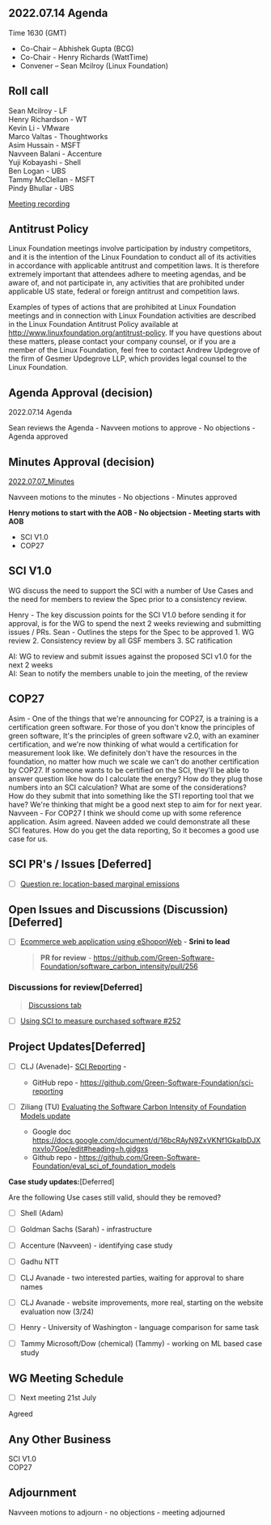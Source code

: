 ## 2022.07.14 Agenda

Time 1630 (GMT)

- Co-Chair – Abhishek Gupta (BCG)
- Co-Chair - Henry Richards (WattTime)
- Convener – Sean Mcilroy (Linux Foundation)

## Roll call

Sean Mcilroy - LF <br>
Henry Richardson - WT<br>
Kevin Li - VMware<br>
Marco Valtas - Thoughtworks<br>
Asim Hussain - MSFT<br>
Navveen Balani - Accenture<br>
Yuji Kobayashi - Shell<br>
Ben Logan - UBS<br>
Tammy McClellan - MSFT<br>
Pindy Bhullar - UBS<br>

[Meeting recording](https://docs.google.com/document/d/1WeRybJv8a8vunyRe9AawSqP0feVfe2PJ0KKiAGkI7kQ/edit)


## Antitrust Policy
Linux Foundation meetings involve participation by industry competitors, and it is the intention of the Linux Foundation to conduct 
all of its activities in accordance with applicable antitrust and competition laws. 
It is therefore extremely important that attendees adhere to meeting agendas, and be aware of, and not participate in, any activities 
that are prohibited under applicable US state, federal or foreign antitrust and competition laws.

Examples of types of actions that are prohibited at Linux Foundation meetings and in connection with Linux Foundation activities are 
described in the Linux Foundation Antitrust Policy available at http://www.linuxfoundation.org/antitrust-policy. 
If you have questions about these matters, please contact your company counsel, or if you are a member of the Linux Foundation, 
feel free to contact Andrew Updegrove of the firm of Gesmer Updegrove LLP, which provides legal counsel to the Linux Foundation.
  
## Agenda Approval (decision) 

2022.07.14 Agenda

Sean reviews the Agenda - Navveen motions to approve - No objections - Agenda approved

## Minutes Approval (decision) 

[2022.07.07_Minutes](https://github.com/Green-Software-Foundation/standards_wg/blob/main/Agenda_Minutes/2022.07.07.Minutes.md)

Navveen motions to the minutes - No objections - Minutes approved


**Henry motions to start with the AOB - No objectsion - Meeting starts with AOB**

 - SCI V1.0<br>
 - COP27

## SCI V1.0 

WG discuss the need to support the SCI with a number of Use Cases and the need for members to review the Spec prior to a consistency review.

Henry - The key discussion points for the SCI V1.0 before sending it for approval, is for the WG to spend the next 2 weeks reviewing and submitting issues / PRs.
Sean - Outlines the steps for the Spec to be approved 1. WG review 2. Consistency review by all GSF members 3. SC ratification


AI: WG to review and submit issues against the proposed SCI v1.0 for the next 2 weeks <br>
AI: Sean to notify the members unable to join the meeting, of the review

## COP27

Asim - One of the things that we're announcing for COP27, is a training is a certification green software. For those of you don't know the principles of green software, It's the principles of green software v2.0, with an examiner certification, and we're now thinking of what would a certification for measurement look like. We definitely don't have the resources in the foundation, no matter how much we scale we can't do another certification by COP27. If someone wants to be certified on the SCI, they'll be able to answer question like how do I calculate the energy?  How do they plug those numbers into an SCI calculation? What are some of the considerations? How do they submit that into something like the STI reporting tool that we have? We're thinking that might be a good next step to aim for for next year.
Navveen - For COP27 I think we should come up with some reference application. Asim agreed. Naveen added we could demonstrate all these SCI features. How do you get the data reporting, So it becomes a good use case for us.

## SCI PR's / Issues [Deferred]

- [ ] [Question re: location-based marginal emissions](https://github.com/Green-Software-Foundation/software_carbon_intensity/discussions/259)

## Open Issues and Discussions (Discussion)[Deferred]

- [ ]  [Ecommerce web application using eShoponWeb](https://github.com/Green-Software-Foundation/software_carbon_intensity/issues/227) - **Srini to lead**
    > **PR for review** - https://github.com/Green-Software-Foundation/software_carbon_intensity/pull/256

### Discussions for review[Deferred]

> [Discussions tab](https://github.com/Green-Software-Foundation/software_carbon_intensity/discussions)

- [ ]  [Using SCI to measure purchased software #252](https://github.com/Green-Software-Foundation/software_carbon_intensity/discussions/253?converting=1)
 
## Project Updates[Deferred]

- [ ]  CLJ (Avenade)- [SCI Reporting](https://github.com/Green-Software-Foundation/sci-reporting) - 
    - GitHub repo - https://github.com/Green-Software-Foundation/sci-reporting
    
- [ ] Ziliang (TU) [Evaluating the Software Carbon Intensity of Foundation Models update](https://github.com/Green-Software-Foundation/eval_sci_of_foundation_models)
    - Google doc https://docs.google.com/document/d/16bcRAyN9ZxVKNf1GkaIbDJXnxvIo7Goe/edit#heading=h.gjdgxs
    - Github repo - https://github.com/Green-Software-Foundation/eval_sci_of_foundation_models

**Case study updates:**[Deferred]

Are the following Use cases still valid, should they be removed?

- [ ] Shell (Adam) 

- [ ] Goldman Sachs (Sarah) - infrastructure

- [ ] Accenture (Navveen) - identifying case study 

- [ ]  Gadhu NTT 

- [ ]  CLJ Avanade - two interested parties, waiting for approval to share names

- [ ]  CLJ Avanade - website improvements, more real, starting on the website evaluation now (3/24)

- [ ]  Henry - University of Washington - language comparison for same task 

- [ ] Tammy Microsoft/Dow (chemical) (Tammy) - working on ML based case study

## WG Meeting Schedule

- [ ]  Next meeting 21st July

Agreed

## Any Other Business

SCI V1.0<br>
COP27

## Adjournment

Navveen motions to adjourn - no objections - meeting adjourned
